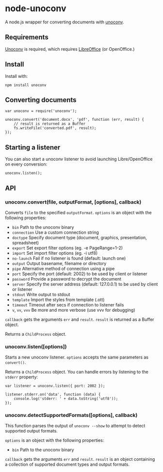 # node-unoconv

A node.js wrapper for converting documents with [unoconv](http://dag.wieers.com/home-made/unoconv/).

## Requirements

[Unoconv](http://dag.wieers.com/home-made/unoconv/) is required, which requires [LibreOffice](http://www.libreoffice.org/) (or OpenOffice.)

## Install

Install with:

    npm install unoconv

## Converting documents

	var unoconv = require('unoconv');

	unoconv.convert('document.docx', 'pdf', function (err, result) {
		// result is returned as a Buffer
		fs.writeFile('converted.pdf', result);
	});

## Starting a listener

You can also start a unoconv listener to avoid launching Libre/OpenOffice on every conversion:

	unoconv.listen();

## API

### unoconv.convert(file, outputFormat, [options], callback)

Converts `file` to the specified `outputFormat`. `options` is an object with the following properties:

* `bin` Path to the unoconv binary
* `connection` Use a custom connection string
* `doctype` Specify document type (document, graphics, presentation, spreadsheet)
* `export` Set export filter options (eg. -e PageRange=1-2)
* `import` Set import filter options (eg. -i utf8)
* `no-launch` Fail if no listener is found (default: launch one)
* `output` Output basename, filename or directory
* `pipe` Alternative method of connection using a pipe
* `port` Specify the port (default: 2002) to be used by client or listener
* `password` Provide a password to decrypt the document
* `server` Specify the server address (default: 127.0.0.1) to be used by client or listener
* `stdout` Write output to stdout
* `template` Import the styles from template (.ott)
* `timeout` Timeout after secs if connection to listener fails
* `v`, `vv`, `vvv` Be more and more verbose (use vvv for debugging)

`callback` gets the arguments `err` and `result`. `result` is returned as a Buffer object.

Returns a `ChildProcess` object.

### unoconv.listen([options])

Starts a new unoconv listener. `options` accepts the same parameters as `convert()`.

Returns a `ChildProcess` object. You can handle errors by listening to the `stderr` property:

	var listener = unoconv.listen({ port: 2002 });

	listener.stderr.on('data', function (data) {
		console.log('stderr: ' + data.toString('utf8'));
	});

### unoconv.detectSupportedFormats([options], callback)

This function parses the output of `unoconv --show` to attempt to detect supported output formats.

`options` is an object with the following properties:

* `bin` Path to the unoconv binary

`callback` gets the arguments `err` and `result`. `result` is an object containing a collection of supported document types and output formats.


